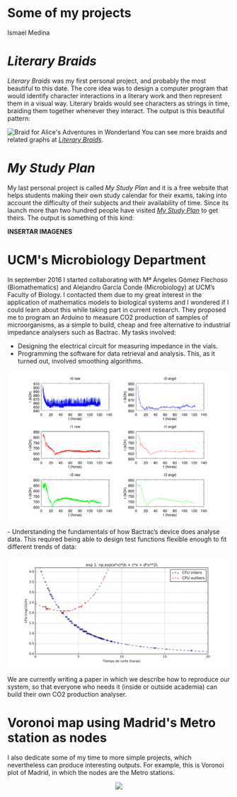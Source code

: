 Some of my projects
================
Ismael Medina

*Literary Braids*
=================

*Literary Braids* was my first personal project, and probably the most beautiful to this date. The core idea was to design a computer program that would identify character interactions in a literary work and then represent them in a visual way. Literary braids would see characters as strings in time, braiding them together whenever they interact. The output is this beautiful pattern:

![Braid for *Alice's Adventures in Wonderland*](/home/ismael/Dropbox/Python/trenzas/alice/alice.jpg) You can see more braids and related graphs at [*Literary Braids*](literarybraids.com).

*My Study Plan*
===============

My last personal project is called *My Study Plan* and it is a free website that helps students making their own study calendar for their exams, taking into account the difficulty of their subjects and their availability of time. Since its launch more than two hundred people have visited [*My Study Plan*](mystudyplan.website) to get theirs. The output is something of this kind:

**INSERTAR IMAGENES**

UCM's Microbiology Department
=============================

In september 2016 I started collaborating with Mª Ángeles Gómez Flechoso (Biomathematics) and Alejandro García Conde (Microbiology) at UCM’s Faculty of Biology. I contacted them due to my great interest in the application of mathematics models to biological systems and I wondered if I could learn about this while taking part in current research. They proposed me to program an Arduino to measure CO2 production of samples of microorganisms, as a simple to build, cheap and free alternative to industrial impedance analysers such as Bactrac. My tasks involved:

-   Designing the electrical circuit for measuring impedance in the vials.
-   Programming the software for data retrieval and analysis. This, as it turned out, involved smoothing algorithms.

<p align="center">
<img src="graficas.jpg" width="800px" />
</p>
-   Understanding the fundamentals of how Bactrac’s device does analyse data. This required being able to design test functions flexible enough to fit different trends of data:

<p align="center">
<img src="ajuste_exp.jpg" width="800px" />
</p>
We are currently writing a paper in which we describe how to reproduce our system, so that everyone who needs it (inside or outside academia) can build their own CO2 production analyser.

Voronoi map using Madrid's Metro station as nodes
=================================================

I also dedicate some of my time to more simple projects, which nevertheless can produce interesting outputs. For example, this is Voronoi plot of Madrid, in which the nodes are the Metro stations.
<p align="center">
<img src="/home/ismael/Dropbox/Proyectos/metro_madrid/metros_madrid_fixed.jpg" width="700px" />
</p>
